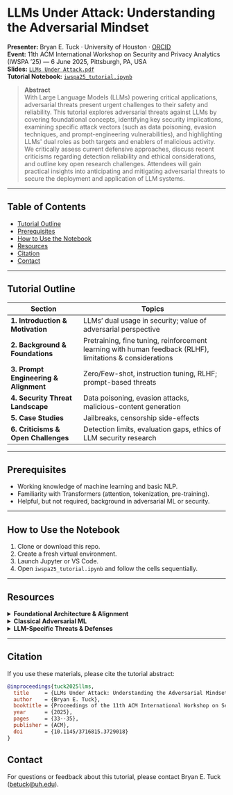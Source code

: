 # LLMs Under Attack: Understanding the Adversarial Mindset

**Presenter:** Bryan E. Tuck · University of Houston · [ORCID](https://orcid.org/0009-0002-3739-9708)  
**Event:** 11th ACM International Workshop on Security and Privacy Analytics (IWSPA ’25) — 6 June 2025, Pittsburgh, PA, USA  
**Slides:** [`LLMs Under Attack.pdf`](LLMs%20Under%20Attack.pdf)  
**Tutorial Notebook:** [`iwspa25_tutorial.ipynb`](iwspa25_tutorial.ipynb)

> **Abstract**  
> With Large Language Models (LLMs) powering critical applications, adversarial threats present urgent challenges to their safety and reliability. This tutorial explores adversarial threats against LLMs by covering foundational concepts, identifying key security implications, examining specific attack vectors (such as data poisoning, evasion techniques, and prompt-engineering vulnerabilities), and highlighting LLMs' dual roles as both targets and enablers of malicious activity. We critically assess current defensive approaches, discuss recent criticisms regarding detection reliability and ethical considerations, and outline key open research challenges. Attendees will gain practical insights into anticipating and mitigating adversarial threats to secure the deployment and application of LLM systems.

---

## Table of Contents

- [Tutorial Outline](#tutorial-outline)  
- [Prerequisites](#prerequisites)  
- [How to Use the Notebook](#how-to-use-the-notebook)  
- [Resources](#resources)  
- [Citation](#citation)  
- [Contact](#contact)  

---

## Tutorial Outline

| Section | Topics |
|---------|--------|
| **1. Introduction & Motivation** | LLMs’ dual usage in security; value of adversarial perspective |
| **2. Background & Foundations** | Pretraining, fine tuning, reinforcement learning with human feedback (RLHF), limitations & considerations |
| **3. Prompt Engineering & Alignment** | Zero/Few-shot, instruction tuning, RLHF; prompt-based threats |
| **4. Security Threat Landscape** | Data poisoning, evasion attacks, malicious-content generation |
| **5. Case Studies** | Jailbreaks, censorship side-effects |
| **6. Criticisms & Open Challenges** | Detection limits, evaluation gaps, ethics of LLM security research |

---

## Prerequisites

* Working knowledge of machine learning and basic NLP.  
* Familiarity with Transformers (attention, tokenization, pre-training).  
* Helpful, but not required, background in adversarial ML or security.

---

## How to Use the Notebook

1. Clone or download this repo.  
2. Create a fresh virtual environment.  
3. Launch Jupyter or VS Code.  
4. Open `iwspa25_tutorial.ipynb` and follow the cells sequentially.  

---

## Resources

<details>
<summary><strong>Foundational Architecture & Alignment</strong></summary>

| Year | Reference |
|------|-----------|
| 2017 | Vaswani *et al.* — “[Attention Is All You Need](https://proceedings.neurips.cc/paper_files/paper/2017/file/3f5ee243547dee91fbd053c1c4a845aa-Paper.pdf)” |
| 2020 | Brown *et al.* — “[Language Models Are Few-Shot Learners](https://proceedings.neurips.cc/paper/2020/file/1457c0d6bfcb4967418bfb8ac142f64a-Paper.pdf)” |
| 2022 | Ouyang *et al.* — “[Training LMs to Follow Instructions with Human Feedback](https://proceedings.neurips.cc/paper_files/paper/2022/file/b1efde53be364a73914f58805a001731-Paper-Conference.pdf)” |
| 2023 | OpenAI — “[GPT-4 Technical Report](https://cdn.openai.com/papers/gpt-4.pdf)” |
</details>

<details>
<summary><strong>Classical Adversarial ML</strong></summary>

| Year | Reference |
|------|-----------|
| 2013 | Szegedy *et al.* — “[Intriguing Properties of Neural Networks](https://arxiv.org/pdf/1312.6199)” |
| 2014 | Goodfellow *et al.* — “[Explaining & Harnessing Adversarial Examples](https://arxiv.org/pdf/1412.6572)” |
</details>

<details>
<summary><strong>LLM-Specific Threats & Defenses</strong></summary>

| Year | Reference |
|------|-----------|
| 2022 | Xu *et al.* — “[Exploring the Universal Vulnerability of Prompt-based Learning Paradigm](https://aclanthology.org/2022.findings-naacl.137.pdf)” |
| 2023 | Wei *et al.* — “[Jailbroken: How Does LLM Safety Training Fail?](https://proceedings.neurips.cc/paper_files/paper/2023/file/fd6613131889a4b656206c50a8bd7790-Paper-Conference.pdf)” |
| 2023 | Xue *et al.* — “[TrojLLM: A Black-box Trojan Prompt Attack on Large Language Models](https://proceedings.neurips.cc/paper_files/paper/2023/file/cf04d01a0e76f8b13095349d9caca033-Paper-Conference.pdf)” |
| 2023 | Wan *et al.* — “[Poisoning Language Models During Instruction Tuning](https://proceedings.mlr.press/v202/wan23b/wan23b.pdf)” |
| 2024 | Rao *et al.* — “[Tricking LLMs into Disobedience: Formalizing, Analyzing, and Detecting Jailbreaks.](https://aclanthology.org/2024.lrec-main.1462.pdf)” |
| 2024 | Abdali *et al.* — “[Securing Large Language Models: Threats, Vulnerabilities and Responsible Practices](https://arxiv.org/pdf/2403.12503)” |
| 2024 | Yao *et al.* — “[A survey on large language model (LLM) security and privacy: The Good, The Bad, and The Ugly](https://www.sciencedirect.com/science/article/pii/S266729522400014X)” |
</details>

---

## Citation

If you use these materials, please cite the tutorial abstract:

```bibtex
@inproceedings{tuck2025llms,
  title     = {LLMs Under Attack: Understanding the Adversarial Mindset},
  author    = {Bryan E. Tuck},
  booktitle = {Proceedings of the 11th ACM International Workshop on Security and Privacy Analytics (IWSPA '25)},
  year      = {2025},
  pages     = {33--35},
  publisher = {ACM},
  doi       = {10.1145/3716815.3729018}
}
```

## Contact

For questions or feedback about this tutorial, please contact Bryan E. Tuck ([betuck@uh.edu](mailto:betuck@uh.edu)). 
